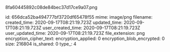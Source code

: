 8fa60445892c08de84bec37d17ce9a07.png

id: 656dca52ba494777bf3720df65478f55
mime: image/png
filename: 
created_time: 2020-09-17T08:21:19.723Z
updated_time: 2020-09-17T08:21:19.723Z
user_created_time: 2020-09-17T08:21:19.723Z
user_updated_time: 2020-09-17T08:21:19.723Z
file_extension: png
encryption_cipher_text: 
encryption_applied: 0
encryption_blob_encrypted: 0
size: 216804
is_shared: 0
type_: 4